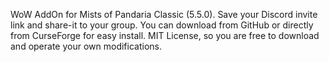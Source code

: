 WoW AddOn for Mists of Pandaria Classic (5.5.0).
Save your Discord invite link and share-it to your group.
You can download from GitHub or directly from CurseForge for easy install.
MIT License, so you are free to download and operate your own modifications.

